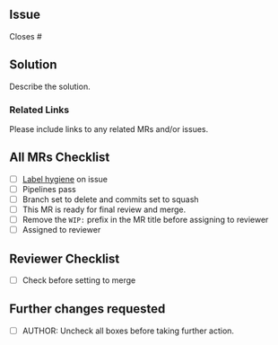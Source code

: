 ## Issue
<!---
Link the Issue this MR closes
--->
Closes #

## Solution

Describe the solution.

### Related Links

Please include links to any related MRs and/or issues.

## All MRs Checklist
* [ ]  [Label hygiene](https://about.gitlab.com/handbook/business-ops/data-team/#issue-labeling) on issue
* [ ]  Pipelines pass
* [ ]  Branch set to delete and commits set to squash
* [ ]  This MR is ready for final review and merge.
* [ ]  Remove the `WIP:` prefix in the MR title before assigning to reviewer
* [ ]  Assigned to reviewer

## Reviewer Checklist
* [ ]  Check before setting to merge

## Further changes requested
* [ ]  AUTHOR: Uncheck all boxes before taking further action.
